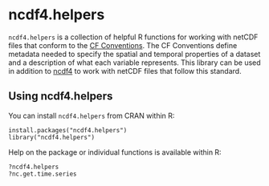 # ncdf4.helpers

`ncdf4.helpers` is a collection of helpful R functions for working with netCDF files that conform to the [CF Conventions](https://cfconventions.org/index.html). The CF Conventions define metadata needed to specify the spatial and temporal properties of a dataset and a description of what each variable represents. This library can be used in addition to [ncdf4](https://cran.r-project.org/web/packages/ncdf4/index.html) to work with netCDF files that follow this standard.

## Using ncdf4.helpers

You can install `ncdf4.helpers` from CRAN within R:

```
install.packages("ncdf4.helpers")
library("ncdf4.helpers")
```

Help on the package or individual functions is available within R:

```
?ncdf4.helpers
?nc.get.time.series
```
